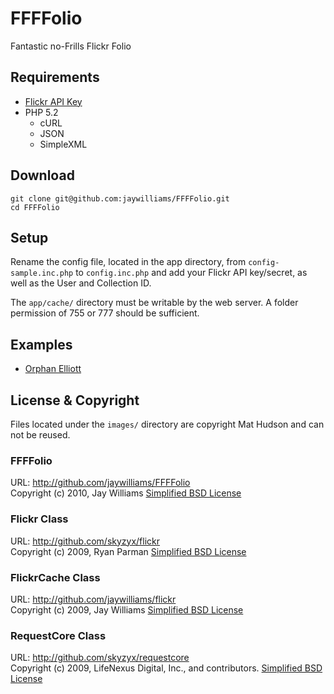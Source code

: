 # FFFFolio

Fantastic no-Frills Flickr Folio

## Requirements

* [Flickr API Key](http://www.flickr.com/services/apps/create/apply)
* PHP 5.2
	* cURL
	* JSON
	* SimpleXML

## Download

	git clone git@github.com:jaywilliams/FFFFolio.git
	cd FFFFolio

## Setup

Rename the config file, located in the app directory, from `config-sample.inc.php` to `config.inc.php` and add your Flickr API key/secret, as well as the User and Collection ID.

The `app/cache/` directory must be writable by the web server. A folder permission of 755 or 777 should be sufficient.

## Examples

* [Orphan Elliott](http://orphanelliott.com/)

## License & Copyright

Files located under the `images/` directory are copyright Mat Hudson and can not be reused.

### FFFFolio

URL: <http://github.com/jaywilliams/FFFFolio>  
Copyright (c) 2010, Jay Williams [Simplified BSD License](http://opensource.org/licenses/bsd-license.php)

### Flickr Class

URL: <http://github.com/skyzyx/flickr>  
Copyright (c) 2009, Ryan Parman [Simplified BSD License](http://opensource.org/licenses/bsd-license.php)

### FlickrCache Class

URL: <http://github.com/jaywilliams/flickr>  
Copyright (c) 2009, Jay Williams [Simplified BSD License](http://opensource.org/licenses/bsd-license.php)

### RequestCore Class

URL: <http://github.com/skyzyx/requestcore>  
Copyright (c) 2009, LifeNexus Digital, Inc., and contributors. [Simplified BSD License](http://opensource.org/licenses/bsd-license.php)
